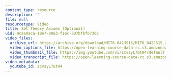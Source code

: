 ```yaml
---
content_type: resource
description: ''
file: null
resourcetype: Video
title: Set Theory Axioms [Optional]
uid: 9caa0aca-18e7-8863-f1ec-507bfbf67365
video_files:
  archive_url: https://archive.org/download/MIT6.042JS15/MIT6_042JS15_ZF_ipod.mp4
  video_captions_file: https://open-learning-course-data-rc.s3.amazonaws.com/6-042j-mathematics-for-computer-science-spring-2015/0db3c5b32f265ef682936f1e639e0672_zcvsyL7GtH4.vtt
  video_thumbnail_file: https://img.youtube.com/vi/zcvsyL7GtH4/default.jpg
  video_transcript_file: https://open-learning-course-data-rc.s3.amazonaws.com/6-042j-mathematics-for-computer-science-spring-2015/c03c1ea3a64a7bd132dfa53de5f63fcb_zcvsyL7GtH4.pdf
video_metadata:
  youtube_id: zcvsyL7GtH4
---
```

